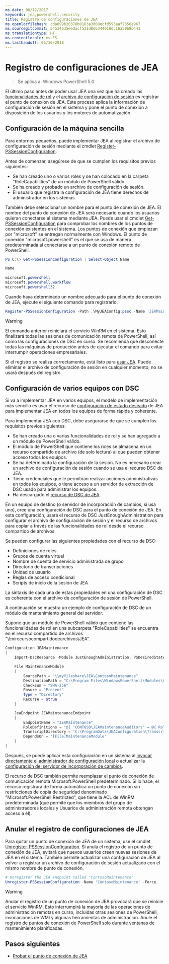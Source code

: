 ```yaml
---
ms.date: 06/12/2017
keywords: jea,powershell,security
title: Registro de configuraciones de JEA
ms.openlocfilehash: cda899b20378b0183a3d88ecfd593aaf7356e967
ms.sourcegitcommit: 54534635eedacf531d8d6344019dc16a50b8b441
ms.translationtype: HT
ms.contentlocale: es-ES
ms.lasthandoff: 05/16/2018
---
```

# <a name="registering-jea-configurations"></a>Registro de configuraciones de JEA

> Se aplica a: Windows PowerShell 5.0

El último paso antes de poder usar JEA una vez que ha creado las [funcionalidades de rol](role-capabilities.md) y el [archivo de configuración de sesión](session-configurations.md) es registrar el punto de conexión de JEA.
Este proceso aplica la información de configuración de sesión en el sistema y pone el punto de conexión a disposición de los usuarios y los motores de automatización.

## <a name="single-machine-configuration"></a>Configuración de la máquina sencilla

Para entornos pequeños, puede implementar JEA al registrar el archivo de configuración de sesión mediante el cmdlet [Register-PSSessionConfiguration](https://msdn.microsoft.com/powershell/reference/5.1/microsoft.powershell.core/register-pssessionconfiguration).

Antes de comenzar, asegúrese de que se cumplen los requisitos previos siguientes:
- Se han creado uno o varios roles y se han colocado en la carpeta "RoleCapabilities" de un módulo de PowerShell válido.
- Se ha creado y probado un archivo de configuración de sesión.
- El usuario que registra la configuración de JEA tiene derechos de administrador en los sistemas.

También debe seleccionar un nombre para el punto de conexión de JEA.
El nombre del punto de conexión de JEA será necesario cuando los usuarios quieran conectarse al sistema mediante JEA.
Puede usar el cmdlet [Get-PSSessionConfiguration](https://msdn.microsoft.com/powershell/reference/5.1/microsoft.powershell.core/get-pssessionconfiguration) para comprobar los nombres de los puntos de conexión existentes en el sistema.
Los puntos de conexión que empiezan por "microsoft" se entregan normalmente con Windows.
El punto de conexión "microsoft.powershell" es el que se usa de manera predeterminada al conectarse a un punto de conexión remoto de PowerShell.

```powershell
PS C:\> Get-PSSessionConfiguration | Select-Object Name

Name
----
microsoft.powershell
microsoft.powershell.workflow
microsoft.powershell32
```

Cuando haya determinado un nombre adecuado para el punto de conexión de JEA, ejecute el siguiente comando para registrarlo.

```powershell
Register-PSSessionConfiguration -Path .\MyJEAConfig.pssc -Name 'JEAMaintenance' -Force
```

> [!WARNING]
> El comando anterior reiniciará el servicio WinRM en el sistema.
> Esto finalizará todas las sesiones de comunicación remota de PowerShell, así como las configuraciones de DSC en curso.
> Se recomienda que desconecte todas las máquinas de producción antes de ejecutar el comando para evitar interrumpir operaciones empresariales.

Si el registro se realiza correctamente, está listo para [usar JEA](using-jea.md).
Puede eliminar el archivo de configuración de sesión en cualquier momento; no se usará después del registro.

## <a name="multi-machine-configuration-with-dsc"></a>Configuración de varios equipos con DSC

Si va a implementar JEA en varios equipos, el modelo de implementación más sencillo es usar el recurso de [configuración de estado deseado](https://msdn.microsoft.com/en-us/powershell/dsc/overview) de JEA para implementar JEA en todos los equipos de forma rápida y coherente.

Para implementar JEA con DSC, debe asegurarse de que se cumplen los requisitos previos siguientes:
- Se han creado una o varias funcionalidades de rol y se han agregado a un módulo de PowerShell válido.
- El módulo de PowerShell que contiene los roles se almacena en un recurso compartido de archivo (de solo lectura) al que pueden obtener acceso todos los equipos.
- Se ha determinado la configuración de la sesión. No es necesario crear un archivo de configuración de sesión cuando se usa el recurso DSC de JEA.
- Tiene credenciales que le permitirán realizar acciones administrativas en todos los equipos, o tiene acceso a un servidor de extracción de DSC usado para administrar los equipos.
- Ha descargado el [recurso de DSC de JEA](https://github.com/PowerShell/JEA/tree/master/DSC%20Resource).

En un equipo de destino (o servidor de incorporación de cambios, si usa uno), cree una configuración de DSC para el punto de conexión de JEA.
En esta configuración, usará el recurso de DSC JustEnoughAdministration para configurar el archivo de configuración de sesión y el recurso de archivos para copiar a través de las funcionalidades de rol desde el recurso compartido de archivos.

Se pueden configurar las siguientes propiedades con el recurso de DSC:
- Definiciones de roles
- Grupos de cuenta virtual
- Nombre de cuenta de servicio administrada de grupo
- Directorio de transcripciones
- Unidad de usuario
- Reglas de acceso condicional
- Scripts de inicio de la sesión de JEA

La sintaxis de cada una de estas propiedades en una configuración de DSC es coherente con el archivo de configuración de sesión de PowerShell.

A continuación se muestra un ejemplo de configuración de DSC de un módulo de mantenimiento general del servidor.

Supone que un módulo de PowerShell válido que contiene las funcionalidades de rol en una subcarpeta "RoleCapabilities" se encuentra en el recurso compartido de archivos "\\\\mirecursocompartidodearchivos\\JEA".


```powershell
Configuration JEAMaintenance
{
    Import-DscResource -Module JustEnoughAdministration, PSDesiredStateConfiguration

    File MaintenanceModule
    {
        SourcePath = "\\myfileshare\JEA\ContosoMaintenance"
        DestinationPath = "C:\Program Files\WindowsPowerShell\Modules\ContosoMaintenance"
        Checksum = "SHA-256"
        Ensure = "Present"
        Type = "Directory"
        Recurse = $true
    }

    JeaEndpoint JEAMaintenanceEndpoint
    {
        EndpointName = "JEAMaintenance"
        RoleDefinitions = "@{ 'CONTOSO\JEAMaintenanceAuditors' = @{ RoleCapabilities = 'GeneralServerMaintenance-Audit' }; 'CONTOSO\JEAMaintenanceAdmins' = @{ RoleCapabilities = 'GeneralServerMaintenance-Audit', 'GeneralServerMaintenance-Admin' } }"
        TranscriptDirectory = 'C:\ProgramData\JEAConfiguration\Transcripts'
        DependsOn = '[File]MaintenanceModule'
    }
}
```

Después, se puede aplicar esta configuración en un sistema al [invocar directamente el administrador de configuración local](https://msdn.microsoft.com/en-us/powershell/dsc/metaconfig) o actualizar la [configuración del servidor de incorporación de cambios](https://msdn.microsoft.com/en-us/powershell/dsc/pullserver).

El recurso de DSC también permite reemplazar el punto de conexión de comunicación remota Microsoft.PowerShell predeterminado.
Si lo hace, el recurso registrará de forma automática un punto de conexión sin restricciones de copia de seguridad denominado "Microsoft.PowerShell.Restricted", que tiene la ACL de WinRM predeterminada (que permite que los miembros del grupo de administradores locales y Usuarios de administración remota obtengan acceso a él).

## <a name="unregistering-jea-configurations"></a>Anular el registro de configuraciones de JEA

Para quitar un punto de conexión de JEA de un sistema, use el cmdlet [Unregister-PSSessionConfiguration](https://msdn.microsoft.com/powershell/reference/5.1/microsoft.powershell.core/Unregister-PSSessionConfiguration).
Si anula el registro de un punto de conexión de JEA, evitará que nuevos usuarios creen nuevas sesiones de JEA en el sistema.
También permite actualizar una configuración de JEA al volver a registrar un archivo de configuración de sesión actualizado con el mismo nombre de punto de conexión.

```powershell
# Unregister the JEA endpoint called "ContosoMaintenance"
Unregister-PSSessionConfiguration -Name 'ContosoMaintenance' -Force
```

> [!WARNING]
> Anular el registro de un punto de conexión de JEA provocará que se reinicie el servicio WinRM.
> Esto interrumpirá la mayoría de las operaciones de administración remotas en curso, incluidas otras sesiones de PowerShell, invocaciones de WMI y algunas herramientas de administración.
> Anule el registro de puntos de conexión de PowerShell solo durante ventanas de mantenimiento planificadas.

## <a name="next-steps"></a>Pasos siguientes

- [Probar el punto de conexión de JEA](using-jea.md)
